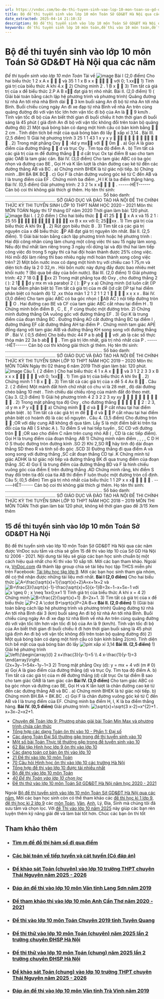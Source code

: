 ```yaml
---
url: https://vndoc.com/bo-de-thi-tuyen-sinh-vao-lop-10-mon-toan-so-gd-dt-ha-noi-qua-cac-nam-227486
title: Bộ đề thi tuyển sinh vào lớp 10 môn Toán Sở GD&ĐT Hà Nội qua các năm - Đề thi tuyển sinh vào lớp 10 môn Toán - VnDoc.com
date_extracted: 2025-04-14 21:10:32
description: Bộ đề thi tuyển sinh vào lớp 10 môn Toán Sở GD&ĐT Hà Nội qua các năm được VnDoc sưu tầm và đăng tải. Mời quý thầy cô cùng các bạn học sinh tham khảo
keywords: đề thi tuyển sinh lớp 10 môn toán,đề thi vào 10 môn toán,đề thi tuyển sinh lớp 10 môn toán 2019,đề thi tuyển sinh lớp 10 môn toán 2020,tuyển sinh lớp 10,đề thi vào lớp 10 môn toán,đề thi thử vào 10 môn toán,đáp án thi tuyển sinh lớp 10 môn toán,đề thi toán vào 10,đề thi vào 10 môn toán hà nội 2020
---
```


# Bộ đề thi tuyển sinh vào lớp 10 môn Toán Sở GD&ĐT Hà Nội qua các năm
 _Đề thi tuyển sinh vào lớp 10 môn Toán_
Tải về
![image](https://i.vdoc.vn/data/pdf/2021/02/24/bo-de-thi-tuyen-sinh-vao-lop-10-mon-toan-so-gd-dt-ha-noi-qua-cac-nam/bg1.png)
Bài I \(2,0 điểm\)
Cho hai biểu thức 
1
2
x
A
x



và
35
1
1
x
B
x
x




với 
0; 1.xx
1\) Tính giá trị của biểu thức 
A
khi
4.x 
2\) Chứng minh
2
.
1
B
x


3\) Tìm tất cả giá trị của 
x
để biểu thức 
2.P A B x
đạt giá trị nhỏ nhất.
Bài II. \(2,0 điểm\)
1\) \( Giải bài toán bằng cách lập hệ phương trình và phương trình\)
Quãng đường từ nhà An tới nhà nhà Bình  dài 
 
3 km
buổi sáng An đi bộ từ nhà An tới nhà
Bình. Buổi chiều cùng ngày An đi xe đạp từ nhà Bình về nhà An trên cùng quãng đường đó với 
vận tốc lớn hơn vận tốc đi bộ của An là
 
9 km/h
. Tính vận tốc đi bộ của An biết thời gian đi 
buổi chiều ít hơn thời gian đi buổi sáng là 
45
phút \( giả định An đi bộ với vận tốc không đổi 
trên toàn bộ quãng đường đó\)
2\) Một quả bóng bàn có dạng một hình cầu có bán kính bằng
 
2 cm
. Tính diện tích bề mặt của 
quả bóng bàn đó lấy 

xấp xỉ
3,14
.
Bài III. \(2,5 điểm\)
1\) Giải hệ phương trình 
3
25
1
1
43
1
x
y
x
y











.
2\) Trong mặt phẳng
Oxy
 
:4d y mx
với 
 
0m 
.
a\) Gọi 
A
là giao điểm của  đường thẳng
 
d
và trục 
Oy
. Tìm tọa độ điểm 
A
.
b\) Tìm tất cả các giá trị của 
m
để đường thẳng
 
d
cắt trục 
Ox
tại điểm 
B
sao cho tam
giác
OAB
là tam giác cân.
Bài IV. \(3,0 điểm\)
Cho tam giác
ABC
có ba góc nhọn và đường cao
BE
, Gọi 
H
và
K
lần lượt là chân đường cao
kẻ từ đến các đường thẳng
AB
và
BC
. 
a\) Chứng minh
BHEK
là tứ giác nội tiếp.
b\) Chứng minh
..BH BA BK BC
. 
c\) Gọi 
F
là chân đường vuông góc kẻ từ
C
đến 
AB
và
I
là trung điểm của 
EF
. Chứng minh ba
điểm 
,,H I K
là ba điểm thẳng hàng.
Bài IV. \(0,5 điểm\) Giải phương trình: 
2
3 2 1x x x   
.
\------HẾT\------
Cán bộ coi thi không giải thích gì thêm.
Họ tên thí sinh: ............................................................................... Số báo danh: .........................................
SỞ GIÁO DỤC VÀ ĐÀO TẠO
HÀ NỘI 
ĐỀ THI CHÍNH THỨC
KỲ THI TUYỂN SINH LỚP 10 THPT
NĂM HỌC 2020 – 2021
Môn thi: MÔN TOÁN
Ngày thi 17 tháng 07 năm 2020
Thời gian làm bài: 120 phút. 
[](<https://vndoc.com/toan-lop-9>)
![image](https://i.vdoc.vn/data/pdf/2021/02/24/bo-de-thi-tuyen-sinh-vao-lop-10-mon-toan-so-gd-dt-ha-noi-qua-cac-nam/bg2.png)
Bài I.
\( 2,0 điểm \)
Cho hai biểu thức 
 
41
25



x
A
x
và
15 2 1
:
25
55








xx
B
x
xx
với 
0; 25xx
.
1\) Tìm giá trị của biểu thức 
A
khi
9x 
.
2\) Rút gọn biểu thức 
B
.
3\) Tìm tất cả các giá trị nguyên của 
x
để biểu thức
.P AB
đạt giá trị nguyên lớn nhất.
Bài II.
\(2,5 điểm\).
1\)
Giải bài toán bằng cách lập phương trình hoặc hệ phương trình :
Hai đội công nhân cùng làm chung một công việc thì sau 
15
ngày làm xong. Nếu đội thứ nhất 
làm riêng trong
3
ngày rồi dừng lại và đội thứ hai làm tiếp công việc đó trong 
5
ngày thì cả hai
đội hoàn thành được 
25%
công việc. Hỏi mỗi đội làm riêng thì bao nhiêu ngày mới hoàn thành
xong công việc trên?
2\) Một bồn nước inox có dạng một hình trụ với chiều cao 
1 75,m
và diện tích đáy là 
2
0 32,m
. 
Hỏi bồn nước này đựng đầy được bao nhiêu mét khối nước ? \(Bỏ qua bề dày của bồn nước\).
Bài III.
\(2,0 điểm\)
1\) Giải phương trình:
42
7 18 0.  xx
2\) Trong mặt phẳng tọa độ
Oxy
, cho đường thẳng 
2
\( \): 2 1  d y mx m
và parabol
2
\( \): P y x
a\) Chứng minh 
\(\)d
luôn cắt 
\(\)P
tại hai điểm phân biệt
b\) Tìm tất cả giá trị của m để
\(\)d
cắt 
\(\)P
tại hai điểm phân biệt có hoành độ
12
,xx
thỏa mãn 
1 2 1 2
1 1 2
1

  
x x x x
.
Bài IV.
\(3,0 điểm\)
Cho tam giác
ABC
có ba góc nhọn \(
AB AC
\) nội tiếp đường tròn
 
O
. Hai đường cao 
BE
và
CF
của tam giác
ABC
cắt nhau tại điểm 
H
.
1\) Chứng minh bốn điểm 
B
,
C
,
E
,
F
cùng thuộc một đường tròn.
2\) Chứng minh đường thẳng
OA
vuông góc với đường thẳng
EF
.
3\) Gọi 
K
là trung điểm của đoạn thẳng
BC
. Đường thẳng 
AO
cắt đường thẳng
BC
tại điểm 
I
, 
đường thẳng 
EF
cắt đường thẳng
AH
tại điểm 
P
. Chứng minh tam giác
APE
đồng dạng với 
tam giác
AIB
và đường thẳng
KH
song song với đường thẳng
IP
.
Bài V.
\( 0,5 điểm\)
Cho biểu thức 
44
P a b ab  
với 
,ab
là các số thực thỏa mãn
22
3a b ab  
. 
Tìm giá trị lớn nhất, giá trị nhỏ nhất của 
P
.
\------HẾT\------
Cán bộ coi thi không giải thích gì thêm.
Họ tên thí sinh: ............................................................................... Số báo danh: .........................................
SỞ GIÁO DỤC VÀ ĐÀO TẠO
HÀ NỘI 
ĐỀ THI CHÍNH THỨC
KỲ THI TUYỂN SINH LỚP 10 THPT
NĂM HỌC 2019 – 2020
Môn thi: MÔN TOÁN
Ngày thi 02 tháng 6 năm 2019
Thời gian làm bài: 120 phút. 
![image](https://i.vdoc.vn/data/pdf/2021/02/24/bo-de-thi-tuyen-sinh-vao-lop-10-mon-toan-so-gd-dt-ha-noi-qua-cac-nam/bg3.png)
Câu 1.
\( 2 điểm \)
Cho hai biểu thức 
4
1
x
A
x



và
3 1 2
2 3 3
x
B
x x x


  
với 
0; 1xx
.
1\) Tìm giá trị của biểu thức 
A
khi
9x 
.
2\) Chứng minh
1
1
B
x


.
3\) Tìm tất cả các giá trị của 
x
để
5
4
Ax
B

.
Câu 2.
\( 2 điểm\)
Một mảnh đất hình chữ nhật có chu vi là
28
mét , độ dài đường chéo bằng
10
mét . Tính chiều 
dài chiều rộng của mảnh đất đó theo mét.
Câu 3.
\(2,0 điểm\)
1\) Giải hệ phương trình 
4 2 3
2 2 3
xy
xy
   


  


.
2\) Trong mặt phẳng tọa độ
Oxy
, cho đường thẳng 
     
2
: 2 3, :d y m x P y x   
a\) Chứng minh
 
d
và
 
P
cắt nhau tại hai điểm phân biệt .
b\) Tìm tất cả các giá trị
m
để
 
d
và
 
P
cắt nhau tại hai điểm phân biệt có hoành độ là các số
nguyên .
Câu 4.
\(3,5 điểm\)
Cho đường tròn 
 
;OR
với dây cung
AB
không đi qua tâm. Lấy
S
là một điểm bất kì trên tia
đối của tia 
AB
\(
S
khác
A
\). Từ điểm 
S
vẽ hai tiếp tuyến 
, SC CD
với đường tròn 
 
;OR
sao
cho điểm 
C
nằm trên cung nhỏ
AB
\(
, CD
là các tiếp điểm\). Gọi 
H
là trung điểm của đoạn 
thẳng 
.AB
1\) Chứng minh năm điểm 
, , , , C D H O S
thuộc đường tròn đường kính
.SO
2\) Khi
2,SO R
hãy tính độ dài đoạn thẳng
SD
theo
R
và tính số đo góc 
.SCD
3\) Đường thẳng đi qua điểm 
A
và song song với đường thẳng
,SC
cắt đoạn thẳng
CD
tại 
.K
Chứng minh tứ giác 
ADHK
là tứ giác nội tiếp và đường thẳng
BK
đi qua trung điểm của 
đoạn thẳng 
.SC
4\) Gọi 
E
là trung điểm của đường thẳng
BD
và
F
là hình chiếu vuông góc của điểm 
E
trên
đường thẳng 
.AD
Chứng minh rằng, khi điểm 
S
thay đổi trên tia đối của tia
AB
thì điểm 
F
luôn thuộc một đường tròn cố định.
Câu 5:
\(0,5 điểm\) 
Tìm giá trị nhỏ nhất của biểu thức
1 1 2P x x x    
.
\------HẾT\------
Cán bộ coi thi không giải thích gì thêm.
Họ tên thí sinh: ............................................................................... Số báo danh: .........................................
SỞ GIÁO DỤC VÀ ĐÀO TẠO
HÀ NỘI 
ĐỀ THI CHÍNH THỨC
KỲ THI TUYỂN SINH LỚP 10 THPT
NĂM HỌC 2018 – 2019
MÔN THI MÔN TOÁN
Thời gian làm bài 120 phút, không kể thời gian giao đề
_3/15_ Xem thêm
## 15 đề thi tuyển sinh vào lớp 10 môn Toán Sở GD&ĐT Hà Nội
Bộ đề thi tuyển sinh vào lớp 10 môn Toán Sở GD&ĐT Hà Nội qua các năm được VnDoc sưu tầm và chia sẻ gồm 15 đề thi vào lớp 10 của Sở GD Hà Nội từ 2006 - 2021. Nội dung tài liệu sẽ giúp các bạn học sinh chuẩn bị một cách hiệu quả nhất cho Kì thi vào 10 sắp tới. Mời các bạn tham khảo.
Ngoài ra, [VnDoc.com](<https://vndoc.com/>) đã thành lập group chia sẻ tài liệu học tập THCS miễn phí trên Facebook: [Tài liệu học tập lớp 9](</goto?u=aHR0cHM6Ly93d3cuZmFjZWJvb2suY29tL2dyb3Vwcy8xMzkzMjI2OTU3NDYzNDUxLw%3D%3D>). Mời các bạn học sinh tham gia nhóm, để có thể nhận được những tài liệu mới nhất.
**Bài I \(2,0 điểm\)**
Cho hai biểu thức ![A=\\frac{\\sqrt{x}+1}{\\sqrt{x}+2}](https://i.vdoc.vn/data/image/blank.png)A=x+1x+2 và ![B=\\frac{3}{\\sqrt{x}-1}-\\frac{\\sqrt{x}+5}{x-1}](https://i.vdoc.vn/data/image/blank.png)B=3x−1−x+5x−1 với ![x \\geq 0 ; x \\neq 1](https://i.vdoc.vn/data/image/blank.png)x≥0;x≠1
1\) Tính giá trị của biểu thức A khi x = 4
2\) Chứng minh ![B=\\frac{2}{\\sqrt{x}+1} .](https://i.vdoc.vn/data/image/blank.png)B=2x+1.
3\) Tìm tất cả giá trị của x để biểu thức ![P=2 A \\cdot B+\\sqrt{x}](https://i.vdoc.vn/data/image/blank.png)P=2A⋅B+x
**Bài II. \(2,0 điểm\)**
1\) \(Giải bài toán bằng cách lập hệ phương trình và phương trình\)
Quãng đường từ nhà An tới nhà Bình dài 3 \(km\) buổi sáng An đi bộ từ nhà An tới nhà Bình. Buổi chiều cùng ngày An đi xe đạp từ nhà Bình về nhà An trên cùng quãng đường đó với vận tốc lớn hơn vận tốc đi bộ của An là 9 \(km/h\). Tính vận tốc đi bộ của An biết thời gian đi buổi chiều ít đi hơn thời gian buổi sáng là 45 phút \(giả định An đi bộ với vận tốc không đổi trên toàn bộ quãng đường đó\)
2\) Một quả bóng bàn có dạng một hình cầu có bán kính bằng 2\(cm\). Tính diện tích bề mặt của quả bóng bàn đó lấy ![\\pi](https://i.vdoc.vn/data/image/blank.png)π xấp xỉ 3,14
**Bài III. \(2,5 điểm\)**
1\) Giải hệ phương trình ![\\left\\{\\begin{array}{l}
2 x+\\frac{3}{y-1}=5 \\\\
4 x-\\frac{1}{y-1}=3
\\end{array}\\right.](https://i.vdoc.vn/data/image/blank.png)\{2x+3y−1=54x−1y−1=3
2\) Trong mặt phẳng Oxy \(d\): y = mx + 4 với \(m \# 0\)
a\) Gọi A là giao điểm của đường thẳng \(d\) và trục Oy. Tìm tọa độ điểm A.
b\) Tìm tất cả các giá trị của m để đường thẳng \(d\) cắt trục Ox tại điểm B sao cho tam giác OAB là tam giác cân
**Bài IV. \(3,0 điểm\)**
Cho tam giác ABC có ba góc nhọn và đường cao BE, Gọi H và K lần lượt là chân đường cao
kẻ từ đến các đường thẳng AB và BC .
a\) Chứng minh BHEK là tứ giác nội tiếp.
b\) Chứng minh BH.BA = BK.BC .
c\) Gọi F là chân đường vuông góc kẻ từ C đến AB và I là trung điểm của EF. Chứng minh ba điểm H, I, K là ba điểm thẳng hàng.
**Bài IV. \(0,5 điểm\)** Giải phương trình: ![\\sqrt{x}+\\sqrt{3 x-2}=x^{2}+1 .](https://i.vdoc.vn/data/image/blank.png)x+3x−2=x2+1.
  * [Chuyên đề Toán lớp 9: Phương pháp giải bài Toán Min Max và phương trình chứa căn thức](<https://vndoc.com/chuyen-de-toan-lop-9-phuong-phap-giai-bai-toan-min-max-va-phuong-trinh-chua-can-thuc-196337>)
  * [Tổng hợp các dạng Toán ôn thi vào 10 - Phần 1: Đại số](<https://vndoc.com/tong-hop-cac-dang-toan-on-thi-vao-10-phan-1-dai-so-195078>)
  * [Các dạng Toán Đại Số thường gặp trong đề thi tuyển sinh vào 10](<https://vndoc.com/cac-dang-toan-dai-so-thuong-gap-trong-de-thi-tuyen-sinh-vao-10-131619>)
  * [Một số bài Toán Thực tế thường gặp trong đề tuyển sinh vào 10](<https://vndoc.com/mot-so-bai-toan-thuc-te-thuong-gap-trong-de-tuyen-sinh-vao-10-177047>)
  * [62 Bài tập Hình học lớp 9 ôn thi vào lớp 10](<https://vndoc.com/62-bai-tap-hinh-hoc-lop-9-on-thi-vao-lop-10-164468>)
  * [Các dạng toán cơ bản ôn thi vào lớp 10](<https://vndoc.com/cac-dang-bai-tap-toan-9-on-thi-vao-lop-10-73152>)
  * [21 Đề thi vào lớp 10 môn Toán](<https://vndoc.com/21-de-thi-vao-lop-10-mon-toan-87201>)
  * [70 Câu hỏi Hình học ôn thi vào lớp 10 các trường Hà Nội](<https://vndoc.com/70-cau-hoi-hinh-hoc-on-thi-vao-lop-10-cac-truong-ha-noi-195316>)
  * [Tổng hợp đề thi vào lớp 10 được tải nhiều nhất](<https://vndoc.com/tong-hop-de-thi-vao-lop-10-duoc-tai-nhieu-nhat-89540>)
  * [Bộ đề thi vào lớp 10 môn Toán](<https://vndoc.com/bo-de-thi-vao-lop-10-mon-toan-178818>)
  * [ _40 Đề thi Toán vào lớp 10 chọn lọc_](<https://vndoc.com/40-de-thi-toan-vao-lop-10-chon-loc-86012>)
  * [Đề thi thử vào lớp 10 môn Toán Sở GD&ĐT Hà Nội năm học 2020 - 2021](<https://vndoc.com/de-thi-thu-vao-lop-10-mon-toan-so-gd-dt-ha-noi-nam-hoc-2020-2021-195826>)

Ngoài [Bộ đề thi tuyển sinh vào lớp 10 môn Toán Sở GD&ĐT Hà Nội qua các năm.](<https://vndoc.com/bo-de-thi-tuyen-sinh-vao-lop-10-mon-toan-so-gd-dt-ha-noi-qua-cac-nam-227486>) Mời các bạn học sinh còn có thể tham khảo các [đề thi học kì 1 lớp 9](<https://vndoc.com/de-thi-hoc-ki-1-lop9>), [đề thi học kì 2 lớp 9](<https://vndoc.com/de-thi-hoc-ki-2-lop9>) các [môn Toán](<https://vndoc.com/toan-lop9>), [Văn](<https://vndoc.com/ngu-van-lop9>), [Anh](<https://vndoc.com/tieng-anh-lop9>), Lý, Địa, Sinh mà chúng tôi đã sưu tầm và chọn lọc. Với [đề Thi vào lớp 10 năm 2025](<https://vndoc.com/luyen-thi-vao-lop10>) này giúp các bạn rèn luyện thêm kỹ năng giải đề và làm bài tốt hơn. Chúc các bạn ôn thi tốt
## Tham khảo thêm
  * ### [Tìm m để đồ thị hàm số đi qua điểm](</tim-m-de-do-thi-ham-so-di-qua-diem-200907> "Tìm m để đồ thị hàm số đi qua điểm")
  * ### [Các bài toán về tiếp tuyến và cát tuyến \(Có đáp án\)](</cac-bai-toan-ve-tiep-tuyen-va-cat-tuyen-co-dap-an-195252> "Các bài toán về tiếp tuyến và cát tuyến \(Có đáp án\)")
  * ### [Đề khảo sát Toán \(chuyên\) vào lớp 10 trường THPT chuyên Thái Nguyên năm 2025 - 2026](</de-khao-sat-toan-chuyen-vao-lop-10-truong-thpt-chuyen-thai-nguyen-nam-2025-2026-340762> "Đề khảo sát Toán \(chuyên\) vào lớp 10 trường THPT chuyên Thái Nguyên năm 2025 - 2026")
  * ### [Đáp án đề thi vào lớp 10 môn Văn tỉnh Lạng Sơn năm 2019](</de-thi-vao-lop-10-mon-van-tinh-lang-son-nam-2019-173499> "Đáp án đề thi vào lớp 10 môn Văn tỉnh Lạng Sơn năm 2019")
  * ### [Đề tham khảo thi vào lớp 10 môn Anh Cần Thơ năm 2020 - 2021](</de-tham-khao-thi-vao-lop-10-mon-anh-can-tho-nam-2020-2021-203694> "Đề tham khảo thi vào lớp 10 môn Anh Cần Thơ năm 2020 - 2021")
  * ### [Đề thi vào lớp 10 môn Toán Chuyên 2019 tỉnh Tuyên Quang](</de-thi-vao-lop-10-mon-toan-chuyen-2019-tinh-tuyen-quang-175604> "Đề thi vào lớp 10 môn Toán Chuyên 2019 tỉnh Tuyên Quang")
  * ### [Đề thi thử vào lớp 10 môn Toán \(chuyên\) năm 2025 lần 2 trường chuyên ĐHSP Hà Nội](</de-thi-thu-vao-lop-10-mon-toan-chuyen-nam-2025-lan-2-truong-chuyen-dhsp-ha-noi-340866> "Đề thi thử vào lớp 10 môn Toán \(chuyên\) năm 2025 lần 2 trường chuyên ĐHSP Hà Nội")
  * ### [Đề thi thử vào lớp 10 môn Toán \(chung\) năm 2025 lần 2 trường chuyên ĐHSP Hà Nội](</de-thi-thu-vao-lop-10-mon-toan-chung-nam-2025-lan-2-truong-chuyen-dhsp-ha-noi-340863> "Đề thi thử vào lớp 10 môn Toán \(chung\) năm 2025 lần 2 trường chuyên ĐHSP Hà Nội")
  * ### [Đề khảo sát Toán \(chung\) vào lớp 10 trường THPT chuyên Thái Nguyên năm 2025 - 2026](</de-khao-sat-toan-chung-vao-lop-10-truong-thpt-chuyen-thai-nguyen-nam-2025-2026-340761> "Đề khảo sát Toán \(chung\) vào lớp 10 trường THPT chuyên Thái Nguyên năm 2025 - 2026")
  * ### [Đáp án đề thi vào lớp 10 môn Văn tỉnh Trà Vinh năm 2019](</de-thi-vao-lop-10-mon-van-tinh-tra-vinh-nam-2019-173324> "Đáp án đề thi vào lớp 10 môn Văn tỉnh Trà Vinh năm 2019")

